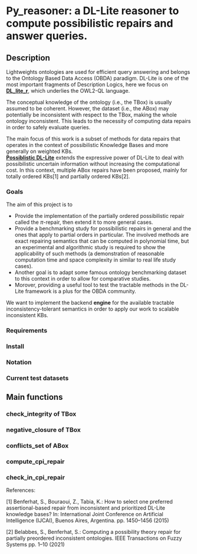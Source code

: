 # Py_reasoner: a DL-Lite reasoner to compute possibilistic repairs and answer queries.

## Description

Lightweights ontologies are used for efficient query answering and belongs to the Ontology Based Data Access (OBDA) paradigm. 
DL-Lite is one of the most important fragments of Description Logics, here we focus on [__DL_lite_r__](https://link.springer.com/article/10.1007/s10817-007-9078-x), which underlies the OWL2-QL language.

The conceptual knowledge of the ontology (i.e., the TBox) is usually assumed to be coherent. However, the dataset (i.e., the ABox) may potentially be inconsistent with respect to the TBox, making the whole ontology inconsistent.
This leads to the necessity of computing data repairs in order to safely evaluate queries.

The main focus of this work is a subset of methods for data repairs that operates in the context of possibilistic Knowledge Bases and more generally on weighted KBs.  
[__Possiblistic DL-Lite__](https://link.springer.com/chapter/10.1007/978-3-642-40381-1_27) extends the expressive power of DL-Lite to deal with possibilistic uncertain information without increasing the computational cost. 
In this context, multiple ABox repairs have been proposed, mainly for totally ordered KBs[1] and partially ordered KBs[2].

### Goals

The aim of this project is to
- Provide the implementation of the partially ordered possibilistic repair called the $\pi$-repair, then extend it to more general cases. 
- Provide a benchmarking study for possibilistic repairs in general and the ones that apply to partial orders in particular. The involved methods are exact repairing semantics that can be computed in polynomial time, but an experimental and algorithmic study is required to show the applicability of such methods (a demonstration of reasonable computation time and space complexity in similar to real life study cases). 
- Another goal is to adapt some famous ontology benchmarking dataset to this context in order to allow for comparative studies. 
- Morover, providing a useful tool to test the tractable methods in the DL-Lite framework is a plus for the OBDA community.

We want to implement the backend **engine** for the available tractable inconsistency-tolerant semantics in order to apply our work to scalable inconsistent KBs.


### Requirements


### Install


### Notation


### Current test datasets 


## Main functions


### check_integrity of TBox


### negative_closure of TBox


### conflicts_set of ABox


### compute_cpi_repair


### check_in_cpi_repair




References:

[1] Benferhat, S., Bouraoui, Z., Tabia, K.: How to select one preferred assertional-based repair from inconsistent and prioritized DL-Lite knowledge bases? In: International Joint Conference on Artificial Intelligence (IJCAI), Buenos Aires, Argentina. pp. 1450–1456 (2015)

[2] Belabbes, S., Benferhat, S.: Computing a possibility theory repair for partially preordered inconsistent ontologies. IEEE Transactions on Fuzzy Systems pp. 1–10 (2021)